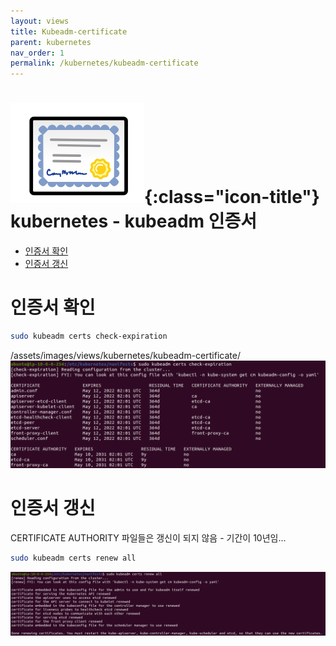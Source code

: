```yaml
---
layout: views
title: Kubeadm-certificate
parent: kubernetes
nav_order: 1
permalink: /kubernetes/kubeadm-certificate
---
```


# ![certificate icon](/assets/images/icon/certificate-icon-png-10319.png){:class="icon-title"} kubernetes - kubeadm 인증서

* [인증서 확인](#인증서-확인)
* [인증서 갱신](#인증서-갱신)

# 인증서 확인

```bash
sudo kubeadm certs check-expiration
```
/assets/images/views/kubernetes/kubeadm-certificate/
![certificate check](/assets/images/views/kubernetes/kubeadm-certificate/Untitled.png)

# 인증서 갱신

CERTIFICATE AUTHORITY 파일들은 갱신이 되지 않음 - 기간이 10년임...

```bash
sudo kubeadm certs renew all
```

![certificate renew all](/assets/images/views/kubernetes/kubeadm-certificate/Untitled1.png)